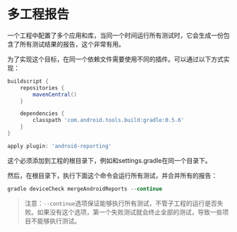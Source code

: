 # 多工程报告
一个工程中配置了多个应用和库，当同一个时间运行所有测试时，它会生成一份包含了所有测试结果的报告，这个非常有用。

为了实现这个目标，在同一个依赖文件需要使用不同的插件。可以通过以下方式实现：
``` groovy
buildscript {
    repositories {
        mavenCentral()
    }

    dependencies {
        classpath 'com.android.tools.build:gradle:0.5.6'
    }
}

apply plugin: 'android-reporting'
```
这个必须添加到工程的根目录下，例如和settings.gradle在同一个目录下。

然后，在根目录下，执行下面这个命令会运行所有测试，并合并所有的报告：
``` groovy
gradle deviceCheck mergeAndroidReports --continue
```
> 注意：`--continue`选项保证能够执行所有测试，不管子工程的运行是否失败。如果没有这个选项，第一个失败测试就会终止全部的测试，导致一些项目不能够执行测试。
